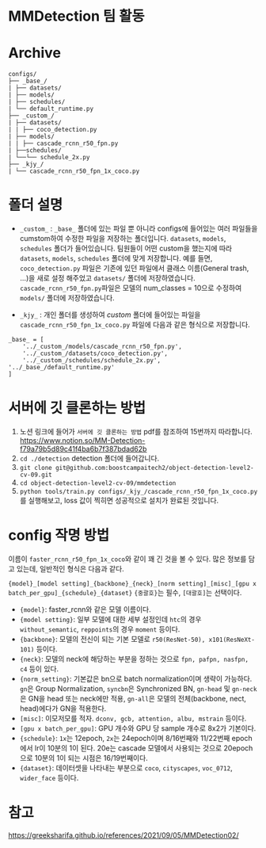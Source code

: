 # MMDetection 팀 활동 

# Archive

```
configs/
├── _base_/
| ├── datasets/
| ├── models/
| ├── schedules/
| └── default_runtime.py
├── _custom_/
| ├── datasets/
| | ├── coco_detection.py
| ├── models/
| | ├── cascade_rcnn_r50_fpn.py
| ├──schedules/
| └──└── schedule_2x.py
├── _kjy_/
| └── cascade_rcnn_r50_fpn_1x_coco.py
```

# 폴더 설명
- ```_custom_``` : ```_base_``` 폴더에 있는 파일 뿐 아니라 configs에 들어있는 여러 파일들을 cumstom하여 수정한 파일을 저장하는 폴더입니다. ```datasets```, ```models```, ```schedules``` 폴더가 들어있습니다. 팀원들이 어떤 custom을 했는지에 따라 ```datasets```, ```models```, ```schedules``` 폴더에 맞게 저장합니다. 예를 들면, ```coco_detection.py``` 파일은 기존에 있던 파일에서 클래스 이름(General trash, ...)을 새로 설정 해주었고 ```datasets/``` 폴더에 저장하였습니다. ```cascade_rcnn_r50_fpn.py```파일은 모델의 num_classes = 10으로 수정하여 ```models/``` 폴더에 저장하였습니다.

- ```_kjy_``` : 개인 폴더를 생성하여 _custom_ 폴더에 들어있는 파일을 ```cascade_rcnn_r50_fpn_1x_coco.py``` 파일에 다음과 같은 형식으로 저장합니다.
```
_base_ = [
    '../_custom_/models/cascade_rcnn_r50_fpn.py',
    '../_custom_/datasets/coco_detection.py',
    '../_custom_/schedules/schedule_2x.py', '../_base_/default_runtime.py'
]
```

# 서버에 깃 클론하는 방법

1. 노션 링크에 들어가 ```서버에 깃 클론하는 방법``` pdf를 참조하여 15번까지 따라합니다.  https://www.notion.so/MM-Detection-f79a79b5d89c41f4ba6b7f387bdad62b
2. ``` cd ./detection ``` detection 폴더에 들어갑니다.
3. ``` git clone git@github.com:boostcampaitech2/object-detection-level2-cv-09.git ```
4. ``` cd object-detection-level2-cv-09/mmdetection ```
5. ``` python tools/train.py configs/_kjy_/cascade_rcnn_r50_fpn_1x_coco.py ``` 를 실행해보고, loss 값이 찍히면 성공적으로 설치가 완료된 것입니다.


# config 작명 방법
이름이 ```faster_rcnn_r50_fpn_1x_coco```와 같이 꽤 긴 것을 볼 수 있다. 많은 정보를 담고 있는데, 일반적인 형식은 다음과 같다.

```{model}_[model setting]_{backbone}_{neck}_[norm setting]_[misc]_[gpu x batch_per_gpu]_{schedule}_{dataset}```
```{중괄호}```는 필수, ```[대괄호]```는 선택이다.

- ```{model}```: faster_rcnn와 같은 모델 이름이다.
- ```{model setting}```: 일부 모델에 대한 세부 설정인데 ```htc```의 경우 ```without_semantic```, ```reppoints```의 경우 ```moment``` 등이다.
- ```{backbone}```: 모델의 전신이 되는 기본 모델로 ```r50(ResNet-50), x101(ResNeXt-101)``` 등이다.
- ```{neck}```: 모델의 neck에 해당하는 부분을 정하는 것으로 ```fpn, pafpn, nasfpn, c4``` 등이 있다.
- ```{norm_setting}```: 기본값은 bn으로 batch normalization이며 생략이 가능하다. ```gn```은 Group Normalization, ```syncbn```은 Synchronized BN, ```gn-head``` 및 ```gn-neck```은 GN을 head 또는 neck에만 적용, ```gn-all```은 모델의 전체(backbone, nect, head)에다가 GN을 적용한다.
- ```[misc]```: 이모저모를 적자. ```dconv, gcb, attention, albu, mstrain``` 등이다.
- ```[gpu x batch_per_gpu]```: GPU 개수와 GPU 당 sample 개수로 8x2가 기본이다.
- ```{schedule}```: ```1x```는 12epoch, ```2x```는 24epoch이며 8/16번째와 11/22번째 epoch에서 lr이 10분의 1이 된다. 20e는 cascade 모델에서 사용되는 것으로 20epoch으로 10분의 1이 되는 시점은 16/19번째이다.
- ```{dataset}```: 데이터셋을 나타내는 부분으로 ```coco```, ```cityscapes```, ```voc_0712```, ```wider_face``` 등이다. 





# 참고 
https://greeksharifa.github.io/references/2021/09/05/MMDetection02/
